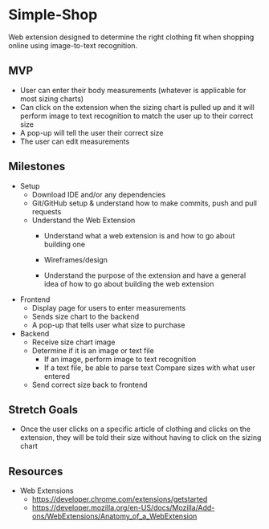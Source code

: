 # Simple-Shop
Web extension designed to determine the right clothing fit when shopping online using image-to-text recognition.

## MVP
- User can enter their body measurements (whatever is applicable for most sizing charts)
- Can click on the extension when the sizing chart is pulled up and it will perform image to text recognition to match the user up to their correct size
- A pop-up will tell the user their correct size
- The user can edit measurements


## Milestones
- Setup
	- Download IDE and/or any dependencies
	- Git/GitHub setup & understand how to make commits, push and pull requests
	- Understand the Web Extension
		- Understand what a web extension is and how to go about building one

		- Wireframes/design
		- Understand the purpose of the extension and have a general idea of how to go about building the web extension
- Frontend
	- Display page for users to enter measurements
	- Sends size chart to the backend
	- A pop-up that tells user what size to purchase
- Backend
	- Receive size chart image
	- Determine if it is an image or text file
		- If an image, perform image to text recognition
		- If a text file, be able to parse text
		  Compare sizes with what user entered
	- Send correct size back to frontend

## Stretch Goals
- Once the user clicks on a specific article of clothing and clicks on the extension, they will be told their size without having to click on the sizing chart

## Resources

- Web Extensions
	- https://developer.chrome.com/extensions/getstarted
	- https://developer.mozilla.org/en-US/docs/Mozilla/Add-ons/WebExtensions/Anatomy_of_a_WebExtension